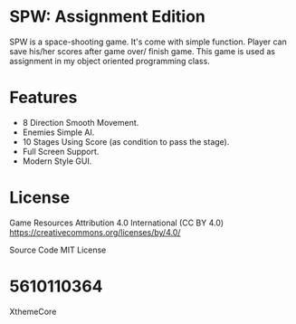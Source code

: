 # SPW: Assignment Edition
SPW is a space-shooting game. It's come with simple function. Player can save his/her scores after game over/ finish game. This game is used as assignment in my object oriented programming class.

# Features
* 8 Direction Smooth Movement.
* Enemies Simple AI.
* 10 Stages Using Score (as condition to pass the stage).
* Full Screen Support.
* Modern Style GUI.

# License

Game Resources
Attribution 4.0 International (CC BY 4.0)
https://creativecommons.org/licenses/by/4.0/

Source Code
MIT License

# 5610110364
XthemeCore
